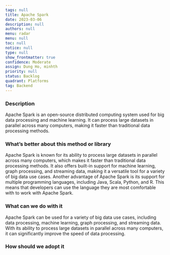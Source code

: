 ```yaml
---
tags: null
title: Apache Spark
date: 2023-03-06
description: null
authors: null
menu: radar
menu: null
toc: null
notice: null
type: null
show_frontmatter: true
confidence: Moderate
assign: Dung Ho, minhth
priority: null
status: Backlog
quadrant: Platforms
tag: Backend
---
```


<!-- table_of_contents cc134acf-5234-404a-baed-f091804d25f1 -->

### Description

Apache Spark is an open-source distributed computing system used for big data processing and machine learning. It can process large datasets in parallel across many computers, making it faster than traditional data processing methods.

### What’s better about this method or library

Apache Spark is known for its ability to process large datasets in parallel across many computers, which makes it faster than traditional data processing methods. It also offers built-in support for machine learning, graph processing, and streaming data, making it a versatile tool for a variety of big data use cases.
Another advantage of Apache Spark is its support for multiple programming languages, including Java, Scala, Python, and R. This means that developers can use the language they are most comfortable with to work with Apache Spark.

### What can we do with it

Apache Spark can be used for a variety of big data use cases, including data processing, machine learning, graph processing, and streaming data. With its ability to process large datasets in parallel across many computers, it can significantly improve the speed of data processing.

### How should we adopt it

<!-- child_database 1e132f52-6b83-4be4-bd63-a374aaf91c3e -->
